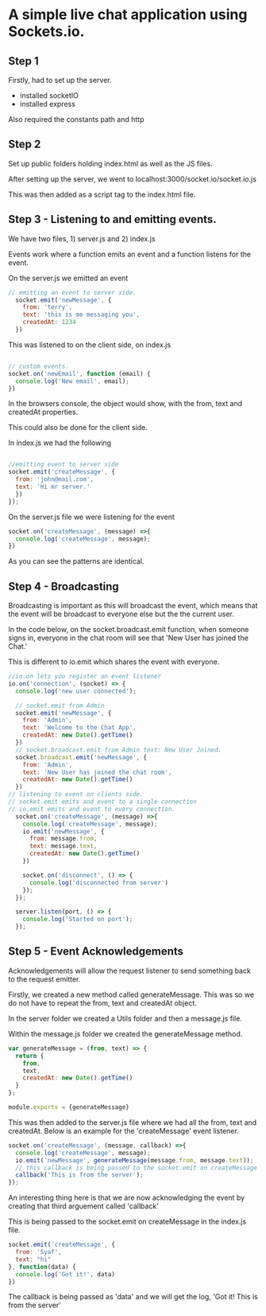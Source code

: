 # A simple live chat application using Sockets.io.

## Step 1
Firstly, had to set up the server.

- installed socketIO
- installed express

Also required the constants path and http

## Step 2

Set up public folders holding index.html as well as the JS files.

After setting up the server, we went to localhost:3000/socket.io/socket.io.js

This was then added as a script tag to the index.html file.

## Step 3 - Listening to and emitting events.
We have two files, 1) server.js and 2) index.js

Events work where a function emits an event and a function listens for the event.

On the server.js we emitted an event

```js
// emitting an event to server side.
  socket.emit('newMessage', {
    from: 'terry',
    text: 'this is me messaging you',
    createdAt: 1234
  })

```
This was listened to on the client side, on index.js

```js

// custom events.
socket.on('newEmail', function (email) {
  console.log('New email', email);
})

```
In the browsers console, the object would show, with the from, text and createdAt properties.

This could also be done for the client side.

In index.js we had the following

```js

//emitting event to server side
socket.emit('createMessage', {
  from: 'john@mail.com',
  text: 'Hi mr server.'
  })
});

```
On the server.js file we were listening for the event
```js
socket.on('createMessage', (message) =>{
  console.log('createMessage', message);
})
```
As you can see the patterns are identical.


## Step 4 - Broadcasting

Broadcasting is important as this will broadcast the event, which means that the event will be broadcast to everyone else but the the current user.

In the code below, on the socket.broadcast.emit function, when someone signs in, everyone in the chat room will see that 'New User has joined the Chat.'

This is different to io.emit which shares the event with everyone.

```js
//io.on lets you register an event listener
io.on('connection', (socket) => {
  console.log('new user connected');

  // socket.emit from Admin
  socket.emit('newMessage', {
    from: 'Admin',
    text: 'Welcome to the Chat App',
    createdAt: new Date().getTime()
  })
  // socket.broadcast.emit from Admin text: New User Joined.
  socket.broadcast.emit('newMessage', {
    from: 'Admin',
    text: 'New User has joined the chat room',
    createdAt: new Date().getTime()
  })
// listening to event on clients side.
// socket.emit emits and event to a single connection
// io.emit emits and event to every connection.
  socket.on('createMessage', (message) =>{
    console.log('createMessage', message);
    io.emit('newMessage', {
      from: message.from,
      text: message.text,
      createdAt: new Date().getTime()
    })

    socket.on('disconnect', () => {
      console.log('disconnected from server')
    });
  });

  server.listen(port, () => {
    console.log('Started on port');
  });
```

## Step 5 - Event Acknowledgements

Acknowledgements will allow the request listener to send something back to the request emitter.

Firstly, we created a new method called generateMessage. This was so we do not have to repeat the from, text and createdAt object.

In the server folder we created a Utils folder and then a message.js file.

Within the message.js folder we created the generateMessage method.

```js
var generateMessage = (from, text) => {
  return {
    from,
    text,
    createdAt: new Date().getTime()
  }
};

module.exports = {generateMessage}
```

This was then added to the server.js file where we had all the from, text and createdAt. Below is an example for the 'createMessage' event listener.

```js
socket.on('createMessage', (message, callback) =>{
  console.log('createMessage', message);
  io.emit('newMessage', generateMessage(message.from, message.text));
  // this callback is being passed to the socket.emit on createMessage as 'data' placeholder.
  callback('This is from the server');
});
```

An interesting thing here is that we are now acknowledging the event by creating that third arguement called 'callback'

This is being passed to the socket.emit on createMessage in the index.js file.

```js
socket.emit('createMessage', {
  from: 'Syaf',
  text: "hi"
}, function(data) {
  console.log('Got it!', data)
})
```
The callback is being passed as 'data' and we will get the log, 'Got it! This is from the server'
